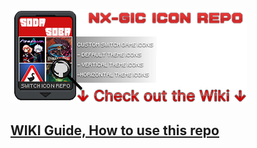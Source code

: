 ![Header](<.screenshots/SIG1.png>)

## [WIKI Guide, How to use this repo](https://github.com/sodasoba1/NSW-Custom-Game-Icons/wiki/How-to-use-this-Repo) ##